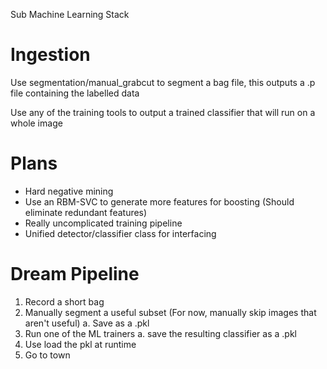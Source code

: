 Sub Machine Learning Stack

# Ingestion
Use segmentation/manual_grabcut to segment a bag file, this outputs a .p file containing the labelled data

Use any of the training tools to output a trained classifier that will run on a whole image


# Plans
* Hard negative mining
* Use an RBM-SVC to generate more features for boosting (Should eliminate redundant features)
* Really uncomplicated training pipeline
* Unified detector/classifier class for interfacing


# Dream Pipeline

1. Record a short bag
2. Manually segment a useful subset (For now, manually skip images that aren't useful)
    a. Save as a .pkl
3. Run one of the ML trainers
    a. save the resulting classifier as a .pkl
4. Use load the pkl at runtime
5. Go to town
